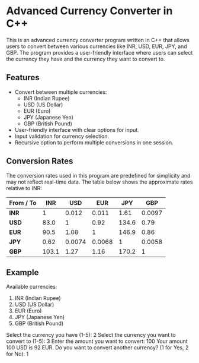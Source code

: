 # Advanced Currency Converter in C++

This is an advanced currency converter program written in C++ that allows users to convert between various currencies like INR, USD, EUR, JPY, and GBP. The program provides a user-friendly interface where users can select the currency they have and the currency they want to convert to.

## Features

- Convert between multiple currencies:
  - INR (Indian Rupee)
  - USD (US Dollar)
  - EUR (Euro)
  - JPY (Japanese Yen)
  - GBP (British Pound)
- User-friendly interface with clear options for input.
- Input validation for currency selection.
- Recursive option to perform multiple conversions in one session.

## Conversion Rates

The conversion rates used in this program are predefined for simplicity and may not reflect real-time data. The table below shows the approximate rates relative to INR:

| From / To | INR  | USD   | EUR   | JPY   | GBP   |
|-----------|------|-------|-------|-------|-------|
| **INR**   | 1    | 0.012 | 0.011 | 1.61  | 0.0097|
| **USD**   | 83.0 | 1     | 0.92  | 134.6 | 0.79  |
| **EUR**   | 90.5 | 1.08  | 1     | 146.9 | 0.86  |
| **JPY**   | 0.62 | 0.0074| 0.0068| 1     | 0.0058|
| **GBP**   | 103.1| 1.27  | 1.16  | 170.2 | 1     |


## Example

Available currencies:
1. INR (Indian Rupee)
2. USD (US Dollar)
3. EUR (Euro)
4. JPY (Japanese Yen)
5. GBP (British Pound)

Select the currency you have (1-5): 2
Select the currency you want to convert to (1-5): 3
Enter the amount you want to convert: 100
Your amount 100 USD is 92 EUR.
Do you want to convert another currency? (1 for Yes, 2 for No): 1
